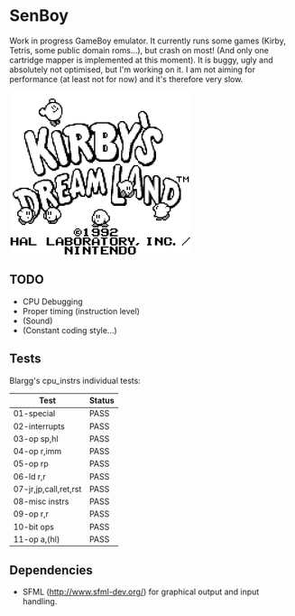 # SenBoy

Work in progress GameBoy emulator. It currently runs some games (Kirby, Tetris, some public domain roms...), but crash on most! (And only one cartridge mapper is implemented at this moment).
It is buggy, ugly and absolutely not optimised, but I'm working on it. I am not aiming for performance (at least not for now) and it's therefore very slow.

![alt tag](img/SenBoy_Kirby.png)

## TODO
* CPU Debugging
* Proper timing (instruction level)
* (Sound)
* (Constant coding style...)

## Tests

Blargg's cpu_instrs individual tests:

Test					| Status
------------------------|--------
01-special				| PASS
02-interrupts			| PASS
03-op sp,hl				| PASS
04-op r,imm				| PASS
05-op rp				| PASS
06-ld r,r				| PASS
07-jr,jp,call,ret,rst	| PASS
08-misc instrs			| PASS
09-op r,r				| PASS
10-bit ops				| PASS
11-op a,(hl)			| PASS

## Dependencies
* SFML (http://www.sfml-dev.org/) for graphical output and input handling.
